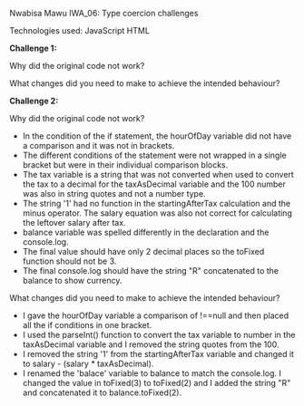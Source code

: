 Nwabisa Mawu IWA_06: Type coercion challenges

Technologies used: JavaScript HTML

<b>Challenge 1:</b>

Why did the original code not work?


What changes did you need to make to achieve the intended behaviour?

<b>Challenge 2:</b>

Why did the original code not work?
- In the condition of the if statement, the hourOfDay variable did not have a comparison and it was not in brackets.
- The different conditions of the statement were not wrapped in a single bracket but were in their individual comparison blocks.
- The tax variable is a string that was not converted when used to convert the tax to a decimal for the taxAsDecimal variable and the 100 number was also in string quotes and not a number type.
- The string '1' had no function in the startingAfterTax calculation and the minus operator. The salary equation was also not correct for calculating the leftover salary after tax.
- balance variable was spelled differently in the declaration and the console.log.
- The final value should have only 2 decimal places so the toFixed function should not be 3.
- The final console.log should have the string "R" concatenated to the balance to show currency.

What changes did you need to make to achieve the intended behaviour?
- I gave the hourOfDay variable a comparison of !==null and then placed all the if conditions in one bracket.
- I used the parseInt() function to convert the tax variable to number in the taxAsDecimal variable and I removed the string quotes from the 100.
- I removed the string '1' from the startingAfterTax variable and changed it to salary - (salary * taxAsDecimal).
- I renamed the 'balace' variable to balance to match the console.log.
I changed the value in toFixed(3) to toFixed(2) and I added the string "R" and concatenated it to balance.toFixed(2).